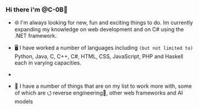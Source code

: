 ### Hi there i'm @C-0B👋

 - 🌐 I'm always looking for new, fun and exciting things to do. Im currently expanding my knowledge on web development and on C# using the .NET framework.

- 🖥️ I have worked a number of languages including `(but not limited to)` Python, Java, C, C++, C#, HTML, CSS, JavaScript, PHP and Haskell each in varying capacities. 
- 
- 🔭 I have a number of things that are on my list to work more with, some of which are ⭯ reverse engineering🔧, other web frameworks and AI models
<!-- - 🌱 I’m currently learning, and number of different frameworks -->
